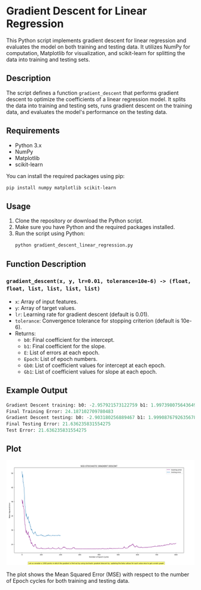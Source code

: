 # Gradient Descent for Linear Regression

This Python script implements gradient descent for linear regression and evaluates the model on both training and testing data. It utilizes NumPy for computation, Matplotlib for visualization, and scikit-learn for splitting the data into training and testing sets.

## Description

The script defines a function `gradient_descent` that performs gradient descent to optimize the coefficients of a linear regression model. It splits the data into training and testing sets, runs gradient descent on the training data, and evaluates the model's performance on the testing data.

## Requirements

- Python 3.x
- NumPy
- Matplotlib
- scikit-learn

You can install the required packages using pip:

```bash
pip install numpy matplotlib scikit-learn
```

## Usage

1. Clone the repository or download the Python script.
2. Make sure you have Python and the required packages installed.
3. Run the script using Python:
   ```bash
   python gradient_descent_linear_regression.py
   ```

## Function Description

### `gradient_descent(x, y, lr=0.01, tolerance=10e-6) -> (float, float, list, list, list, list)`
- `x`: Array of input features.
- `y`: Array of target values.
- `lr`: Learning rate for gradient descent (default is 0.01).
- `tolerance`: Convergence tolerance for stopping criterion (default is 10e-6).
- Returns:
  - `b0`: Final coefficient for the intercept.
  - `b1`: Final coefficient for the slope.
  - `E`: List of errors at each epoch.
  - `Epoch`: List of epoch numbers.
  - `Gb0`: List of coefficient values for intercept at each epoch.
  - `Gb1`: List of coefficient values for slope at each epoch.

## Example Output

```python
Gradient Descent training: b0: -2.957921573122759 b1: 1.9973980756436498
Final Training Error: 24.187102709780483
Gradient Descent testing: b0: -2.903180256889467 b1: 1.9990876792635678
Final Testing Error: 21.636235831554275
Test Error: 21.636235831554275
```

## Plot

![Estimated PI](https://github.com/sharavanask/BUDDI.ai/blob/main/Day%206%20Gradient%20Descent/GRADIENT.png)

The plot shows the Mean Squared Error (MSE) with respect to the number of Epoch cycles for both training and testing data.
